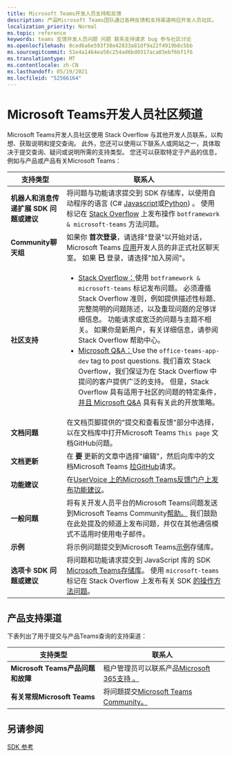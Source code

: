 ```yaml
---
title: Microsoft Teams开发人员支持和反馈
description: 产品Microsoft Teams团队通过各种反馈和支持渠道响应开发人员社区。
localization_priority: Normal
ms.topic: reference
keywords: teams 反馈开发人员问题 问题 联系支持请求 bug 参与社区讨论
ms.openlocfilehash: 0ced6a6e593f38e42833a81df9a22f4919b8c5bb
ms.sourcegitcommit: 51e4a1464ea58c254ad6bd0317aca03ebf6bf1f6
ms.translationtype: MT
ms.contentlocale: zh-CN
ms.lasthandoff: 05/19/2021
ms.locfileid: "52566164"
---
```

# <a name="microsoft-teams-developer-community-channels"></a>Microsoft Teams开发人员社区频道

Microsoft Teams开发人员社区使用 Stack Overflow 与其他开发人员联系，以构想、获取说明和提交查询。 此外，您还可以使用以下联系人或网站之一，具体取决于提交查询、疑问或说明所需的支持类型。 您还可以获取特定于产品的信息，例如与产品或产品有关Microsoft Teams：

|            **支持类型**            |               **联系人**                                                                                  |
|-----------------------------------------------------|---------------------------------------------------------------------------------------------------------------------------------------------------------------------------------------------------------------------------------------------------------------------------------------------------------------------------------------------------------------------------------------------------------------------------------------------------------------------------------------------------|
|         **机器人和消息传递扩展 SDK 问题或建议**         | 将问题与功能请求提交到 SDK 存储库，以使用自动程序的语言 (C# [](https://github.com/Microsoft/botbuilder-dotnet/) [Javascript](https://github.com/Microsoft/botbuilder-js)或[Python](https://github.com/Microsoft/botbuilder-python)) 。 使用 标记在 [Stack Overflow](https://stackoverflow.com/questions/tagged/botframework%20microsoft-teams) 上发布操作 `botframework & microsoft-teams` 方法问题。   |
|         **Community聊天组**         |  如果你 **首次登录**，请选择"登录"以开始对话，Microsoft Teams [应用](https://gitter.im/OfficeDev/MicrosoftTeamsAppDev)开发人员的非正式社区聊天室。 如果 **已** 登录，请选择"加入房间"。      |
|            **社区支持**             |     <ul><li> [Stack Overflow：](https://stackoverflow.com/questions/tagged/microsoft-teams)使用 `botframework & microsoft-teams` 标记发布问题。 必须遵循 Stack Overflow 准则，例如提供描述性标题、完整简明的问题陈述，以及重现问题的足够详细信息。 功能请求或宽泛的问题与主题不相关。 如果你是新用户，有关详细信息，请参阅 Stack Overflow 帮助中心。 </li>                                                                                                                                                                       <li>  [Microsoft Q&A：](/answers/topics/office-teams-app-dev.html)Use the `office-teams-app-dev` tag to post questions. 我们喜欢 Stack Overflow，我们保证为在 Stack Overflow 中提问的客户提供广泛的支持。 但是，Stack Overflow 具有适用于社区的问题的特定条件， [并且 Microsoft Q&A](/answers/topics/office-teams-app-dev.html) 具有有关此的开放策略。  </li> </ul>                                                                                            |
|  **文档问题**  |        在文档页脚提供的"提交和查看反馈"部分中选择，以在文档库中打开Microsoft Teams `This page` 文档GitHub问题。  [](https://github.com/MicrosoftDocs/msteams-docs/issues)                                                                                                                                                                                            |
|  **文档更新**           |     在 **要** 更新的文章中选择"编辑"，然后向库中的文档Microsoft Teams [拉GitHub](https://github.com/MicrosoftDocs/msteams-docs)请求。                                                                                                                                                           |
|       **功能建议**       |                                                                                                                                                                      在[UserVoice 上的Microsoft Teams反馈门户上发布功能建议](https://microsoftteams.uservoice.com/forums/555103-public-preview/category/182881-developer-platform)。                                                                                                                                                                      |
|       **一般问题**         |将有关开发人员平台的Microsoft Teams问题发送到Microsoft Teams Community[帮助。](mailto:microsoftteamsdev@microsoft.com) 我们鼓励在此处提及的频道上发布问题，并仅在其他通信模式不适用时使用电子邮件。                                                                                                                                                                      |
|        **示例**         | 将示例问题提交到Microsoft Teams[示例](/microsoftteams/platform/tutorials/code-samples)存储库。|
|           **选项卡 SDK 问题或建议**          |         将问题和功能请求提交到 JavaScript 库的 SDK [Microsoft Teams存储库](https://github.com/OfficeDev/microsoft-teams-library-js/issues)。 使用 `microsoft-teams` 标记在 Stack Overflow 上发布有关 SDK [的操作方法问题](https://stackoverflow.com/questions/tagged/microsoft-teams)。                                                                                                                                                                            |

## <a name="product-support-channels"></a>产品支持渠道
下表列出了用于提交与产品Teams查询的支持渠道：

|            **支持类型**            |               **联系人**                                                                                  |
|-----------------------------------------------------|---------------------------------------------------------------------------------------------------------------------------------------------------------------------------------------------------------------------------------------------------------------------------------------------------------------------------------------------------------------------------------------------------------------------------------------------------------------------------------------------------|
|         **Microsoft Teams产品问题和故障**          | 租户管理员可以联系产品[Microsoft 365支持 。](/microsoft-365/admin/contact-support-for-business-products)                                                            |
|        **有关常规Microsoft Teams**        |  将问题提交[Microsoft Teams Community。](https://answers.microsoft.com/en-us/msteams/forum)               |                                                           

## <a name="see-also"></a>另请参阅

[SDK 参考](/javascript/api/overview/msteams-client?view=msteams-client-js-latest&preserve-view=true)
